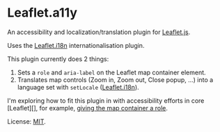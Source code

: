 
# Leaflet.a11y

An accessibility and localization/translation plugin for [Leaflet.js][].

Uses the [Leaflet.i18n][] internationalisation plugin.

This plugin currently does 2 things:

1. Sets a `role` and `aria-label` on the Leaflet map container element.
2. Translates map controls (Zoom in, Zoom out, Close popup, ...) into a language set with `setLocale` ([Leaflet.i18n][]).

I'm exploring how to fit this plugin in with accessibility efforts in core [Leaflet][], for example, [giving the map container a role][bug 1793].

License: [MIT][].

[Leaflet.js]: https://leafletjs.com/
[Leaflet.i18n]: https://github.com/umap-project/Leaflet.i18n
[MIT]: https://nfreear.mit-license.org/
[bug 1793]: https://github.com/Leaflet/Leaflet/issues/7193
